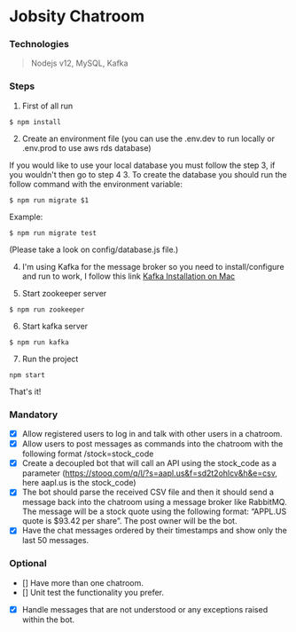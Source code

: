 # Jobsity Chatroom

### Technologies
> Nodejs v12, MySQL, Kafka

### Steps

1. First of all run
```
$ npm install
```

2. Create an environment file (you can use the .env.dev to run locally or .env.prod to use aws rds database)

If you would like to use your local database you must follow the step 3, if you wouldn't then go to step 4
3. To create the database you should run the follow command with the environment variable:
```
$ npm run migrate $1
```
Example:
```
$ npm run migrate test
```

(Please take a look on config/database.js file.)

4. I'm using Kafka for the message broker so you need to install/configure and run to work, I follow this link [Kafka Installation on Mac](https://medium.com/@Ankitthakur/apache-kafka-installation-on-mac-using-homebrew-a367cdefd273)

5. Start zookeeper server
```
$ npm run zookeeper
```

6. Start kafka server
```
$ npm run kafka
```

7. Run the project
```
npm start
```

That's it!

### Mandatory
- [x] Allow registered users to log in and talk with other users in a chatroom.
- [x] Allow users to post messages as commands into the chatroom with the following format
/stock=stock_code
- [x] Create a decoupled bot that will call an API using the stock_code as a parameter
(https://stooq.com/q/l/?s=aapl.us&f=sd2t2ohlcv&h&e=csv, here aapl.us is the
stock_code)
- [x] The bot should parse the received CSV file and then it should send a message back into
the chatroom using a message broker like RabbitMQ. The message will be a stock quote
using the following format: “APPL.US quote is $93.42 per share”. The post owner will be
the bot.
- [x] Have the chat messages ordered by their timestamps and show only the last 50
messages.

### Optional
- [] Have more than one chatroom.
- [] Unit test the functionality you prefer.
- [x] Handle messages that are not understood or any exceptions raised within the bot.
